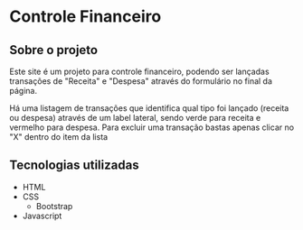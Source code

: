 # Controle Financeiro

## Sobre o projeto
Este site é um projeto para controle financeiro, podendo ser lançadas transações de "Receita" e "Despesa" através do formulário no final da página.

Há uma listagem de transações que identifica qual tipo foi lançado (receita ou despesa) através de um label lateral, sendo verde para receita e vermelho para despesa. Para excluir uma transação bastas apenas clicar no "X" dentro do item da lista

## Tecnologias utilizadas
- HTML
- CSS
  - Bootstrap
- Javascript
